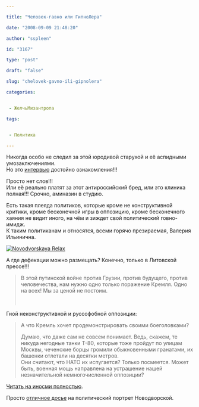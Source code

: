 ```yaml
---

title: "Человек-гавно или ГипноЛера"

date: "2008-09-09 21:48:20"

author: "sspleen"

id: "3167"

type: "post"

draft: "false"

slug: "chelovek-gavno-ili-gipnolera"

categories:


 - ЖелчьМизантропа

tags:


 - Политика

---
```

Никогда особо не следил за этой юродивой старухой и её аспидными умозаключениями.  
Но это [интервью](http://inosmi-ru.livejournal.com/136938.html) достойно ознакомления!!!  
  
Просто нет слов!!!  
Или её реально платят за этот антироссийский бред, или это клиника полная!!! Срочно, аминазин в студию.  
  
Есть такая плеяда политиков, которые кроме не конструктивной критики, кроме бесконечной игры в оппозицию, кроме бесконечного хаяния не видит иного, на чём и зиждет свой политический говно-имидж.  
К таким политиканам и относятся, всеми горячо презираемая, Валерия Ильинична.  
  
[![](/uploads/2008/09/Novodvorskaya-Relax.jpg "Novodvorskaya Relax")](/uploads/2008/09/Novodvorskaya-Relax.jpg)  
  
А где дефекации можно размещать? Конечно, только в Литовской прессе!!!  

> В этой путинской войне против Грузии, против будущего, против человечества, нам нужно одно только поражение Кремля. Одно на всех! Мы за ценой не постоим.  
>   
>  

  
Гной неконструктивной и руссофобной оппозиции:  

> А что Кремль хочет продемонстрировать своими боеголовками?  
>   
> Думаю, что даже сам не совсем понимает. Ведь, скажем, те никуда негодные танки Т-80, которые тоже пройдут по улицам Москвы, чеченские борцы громили обыкновенными гранатами, их башенки отлетали на десятки метров.  
> Они считают, что НАТО их испугается? Только посмеется. Может быть, военная мощь направлена на устрашение нашей незначительной немногочисленной оппозиции?

  
[Читать на иносми полностью](http://www.inosmi.ru/world/20080509/241262.html).  
  
Просто [отличное досье](http://www.memoid.ru/node/Politicheskie_vzglyady_Valerii_Novodvorskoj) на политический портрет Новодворской.